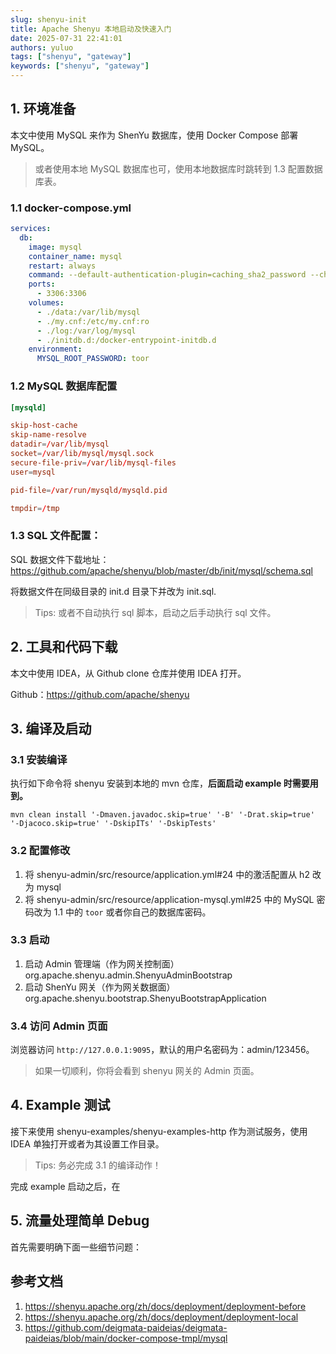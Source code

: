 ```yaml
---
slug: shenyu-init
title: Apache Shenyu 本地启动及快速入门
date: 2025-07-31 22:41:01
authors: yuluo
tags: ["shenyu", "gateway"]
keywords: ["shenyu", "gateway"]
---
```


<!-- truncate -->

## 1. 环境准备

本文中使用 MySQL 来作为 ShenYu 数据库，使用 Docker Compose 部署 MySQL。

> 或者使用本地 MySQL 数据库也可，使用本地数据库时跳转到 1.3 配置数据库表。

### 1.1 docker-compose.yml

```yml
services:
  db:
    image: mysql
    container_name: mysql
    restart: always
    command: --default-authentication-plugin=caching_sha2_password --character-set-server=utf8mb4 --collation-server=utf8mb4_unicode_ci --explicit_defaults_for_timestamp=true --lower_case_table_names=1 --max_allowed_packet=128M;
    ports:
      - 3306:3306
    volumes:
      - ./data:/var/lib/mysql
      - ./my.cnf:/etc/my.cnf:ro
      - ./log:/var/log/mysql
      - ./initdb.d:/docker-entrypoint-initdb.d
    environment:
      MYSQL_ROOT_PASSWORD: toor
```

### 1.2 MySQL 数据库配置

```conf
[mysqld]

skip-host-cache
skip-name-resolve
datadir=/var/lib/mysql
socket=/var/lib/mysql/mysql.sock
secure-file-priv=/var/lib/mysql-files
user=mysql

pid-file=/var/run/mysqld/mysqld.pid

tmpdir=/tmp
```

### 1.3 SQL 文件配置：

SQL 数据文件下载地址：https://github.com/apache/shenyu/blob/master/db/init/mysql/schema.sql

将数据文件在同级目录的 init.d 目录下并改为 init.sql.

> Tips: 或者不自动执行 sql 脚本，启动之后手动执行 sql 文件。

## 2. 工具和代码下载

本文中使用 IDEA，从 Github clone 仓库并使用 IDEA 打开。

Github：https://github.com/apache/shenyu

## 3. 编译及启动

### 3.1 安装编译

执行如下命令将 shenyu 安装到本地的 mvn 仓库，**后面启动 example 时需要用到。**

```shell
mvn clean install '-Dmaven.javadoc.skip=true' '-B' '-Drat.skip=true' '-Djacoco.skip=true' '-DskipITs' '-DskipTests'
```

### 3.2 配置修改

1. 将 shenyu-admin/src/resource/application.yml#24 中的激活配置从 h2 改为 mysql
2. 将 shenyu-admin/src/resource/application-mysql.yml#25 中的 MySQL 密码改为 1.1 中的 `toor` 或者你自己的数据库密码。

### 3.3 启动

1. 启动 Admin 管理端（作为网关控制面） org.apache.shenyu.admin.ShenyuAdminBootstrap
2. 启动 ShenYu 网关（作为网关数据面）org.apache.shenyu.bootstrap.ShenyuBootstrapApplication

### 3.4 访问 Admin 页面

浏览器访问 `http://127.0.0.1:9095`，默认的用户名密码为：admin/123456。

> 如果一切顺利，你将会看到 shenyu 网关的 Admin 页面。

## 4. Example 测试

接下来使用 shenyu-examples/shenyu-examples-http 作为测试服务，使用 IDEA 单独打开或者为其设置工作目录。

> Tips: 务必完成 3.1 的编译动作！

完成 example 启动之后，在 

## 5. 流量处理简单 Debug 

首先需要明确下面一些细节问题：



## 参考文档

1. https://shenyu.apache.org/zh/docs/deployment/deployment-before
2. https://shenyu.apache.org/zh/docs/deployment/deployment-local
3. https://github.com/deigmata-paideias/deigmata-paideias/blob/main/docker-compose-tmpl/mysql
